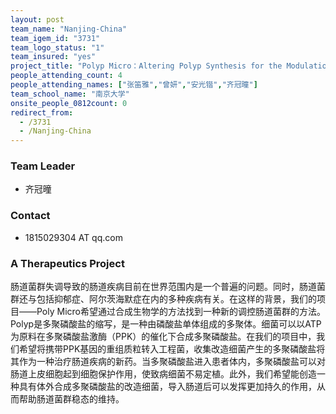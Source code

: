 ```yaml
---
layout: post
team_name: "Nanjing-China"
team_igem_id: "3731"
team_logo_status: "1"
team_insured: "yes"
project_title: "Polyp Micro：Altering Polyp Synthesis for the Modulation of Gut Microbiome"
people_attending_count: 4
people_attending_names: ["张笛雅","曾妍","安光锴","齐冠曈"]
team_school_name: "南京大学"
onsite_people_0812count: 0
redirect_from:
  - /3731
  - /Nanjing-China
---
```



### Team Leader
* 齐冠曈

### Contact
* 1815029304 AT qq.com

### A Therapeutics Project

肠道菌群失调导致的肠道疾病目前在世界范围内是一个普遍的问题。同时，肠道菌群还与包括抑郁症、阿尔茨海默症在内的多种疾病有关。在这样的背景，我们的项目——Poly Micro希望通过合成生物学的方法找到一种新的调控肠道菌群的方法。Polyp是多聚磷酸盐的缩写，是一种由磷酸盐单体组成的多聚体。细菌可以以ATP为原料在多聚磷酸盐激酶（PPK）的催化下合成多聚磷酸盐。在我们的项目中，我们希望将携带PPK基因的重组质粒转入工程菌，收集改造细菌产生的多聚磷酸盐将其作为一种治疗肠道疾病的新药。当多聚磷酸盐进入患者体内，多聚磷酸盐可以对肠道上皮细胞起到细胞保护作用，使致病细菌不易定植。此外，我们希望能创造一种具有体外合成多聚磷酸盐的改造细菌，导入肠道后可以发挥更加持久的作用，从而帮助肠道菌群稳态的维持。
